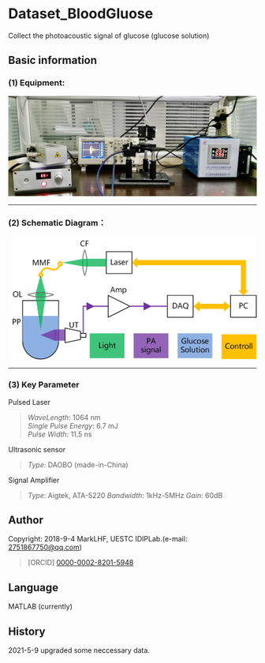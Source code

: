 # Dataset_BloodGluose
 Collect the photoacoustic signal of glucose (glucose solution)

## Basic information
### (1) Equipment:  
![image](image/work.jpg)  
***
### (2) Schematic Diagram：
![image](image/machine.png)  
***
### (3) Key Parameter
Pulsed Laser
>*WaveLength*: 1064 nm  
>*Single Pulse Energy*: 6.7 mJ  
>*Pulse Width*: 11.5 ns  

Ultrasonic sensor  
>*Type*: DAOBO (made-in-China)

Signal Amplifier  
>*Type*: Aigtek, ATA-5220
>*Bandwidth*: 1kHz-5MHz
>*Gain*: 60dB


## Author
Copyright: 2018-9-4 MarkLHF, UESTC IDIPLab.(e-mail: 2751867750@qq.com)  
>[ORCID] [0000-0002-8201-5948](https://orcid.org/my-orcid?orcid=0000-0002-8201-5948)   

## Language
MATLAB (currently)  

## History
2021-5-9 upgraded some neccessary data.  
